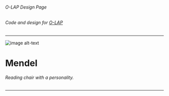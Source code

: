 ###### O-LAP Design Page
###### Code and design for [O-LAP](https://o-lap.com)  
---
![image alt-text](image-url)
# Mendel  
###### Reading chair with a personality.  
---